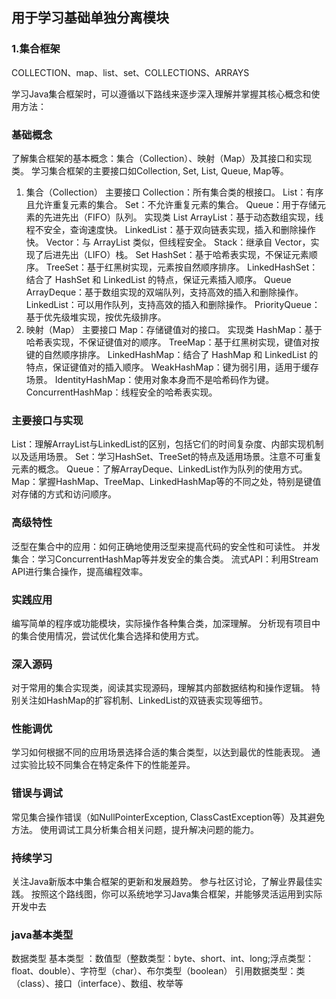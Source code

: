 ## 用于学习基础单独分离模块
### 1.集合框架
COLLECTION、map、list、set、COLLECTIONS、ARRAYS

学习Java集合框架时，可以遵循以下路线来逐步深入理解并掌握其核心概念和使用方法：
### 基础概念
了解集合框架的基本概念：集合（Collection）、映射（Map）及其接口和实现类。
学习集合框架的主要接口如Collection, Set, List, Queue, Map等。

1. 集合（Collection）
  主要接口
  Collection：所有集合类的根接口。
  	List：有序且允许重复元素的集合。
  	Set：不允许重复元素的集合。
  	Queue：用于存储元素的先进先出（FIFO）队列。
  实现类
  List
  	ArrayList：基于动态数组实现，线程不安全，查询速度快。
  	LinkedList：基于双向链表实现，插入和删除操作快。
  	Vector：与 ArrayList 类似，但线程安全。
  	Stack：继承自 Vector，实现了后进先出（LIFO）栈。
  Set
  	HashSet：基于哈希表实现，不保证元素顺序。
  	TreeSet：基于红黑树实现，元素按自然顺序排序。
  	LinkedHashSet：结合了 HashSet 和 LinkedList 的特点，保证元素插入顺序。
  Queue
  	ArrayDeque：基于数组实现的双端队列，支持高效的插入和删除操作。
  	LinkedList：可以用作队列，支持高效的插入和删除操作。
  	PriorityQueue：基于优先级堆实现，按优先级排序。
  2. 映射（Map）
  主要接口
  Map：存储键值对的接口。
  实现类
  	HashMap：基于哈希表实现，不保证键值对的顺序。
  	TreeMap：基于红黑树实现，键值对按键的自然顺序排序。
  	LinkedHashMap：结合了 HashMap 和 LinkedList 的特点，保证键值对的插入顺序。
  	WeakHashMap：键为弱引用，适用于缓存场景。
  	IdentityHashMap：使用对象本身而不是哈希码作为键。
  	ConcurrentHashMap：线程安全的哈希表实现。

### 主要接口与实现
List：理解ArrayList与LinkedList的区别，包括它们的时间复杂度、内部实现机制以及适用场景。
Set：学习HashSet、TreeSet的特点及适用场景。注意不可重复元素的概念。
Queue：了解ArrayDeque、LinkedList作为队列的使用方式。
Map：掌握HashMap、TreeMap、LinkedHashMap等的不同之处，特别是键值对存储的方式和访问顺序。
### 高级特性
泛型在集合中的应用：如何正确地使用泛型来提高代码的安全性和可读性。
并发集合：学习ConcurrentHashMap等并发安全的集合类。
流式API：利用Stream API进行集合操作，提高编程效率。
### 实践应用
编写简单的程序或功能模块，实际操作各种集合类，加深理解。
分析现有项目中的集合使用情况，尝试优化集合选择和使用方式。
### 深入源码
对于常用的集合实现类，阅读其实现源码，理解其内部数据结构和操作逻辑。
特别关注如HashMap的扩容机制、LinkedList的双链表实现等细节。
### 性能调优
学习如何根据不同的应用场景选择合适的集合类型，以达到最优的性能表现。
通过实验比较不同集合在特定条件下的性能差异。
### 错误与调试
常见集合操作错误（如NullPointerException, ClassCastException等）及其避免方法。
使用调试工具分析集合相关问题，提升解决问题的能力。
### 持续学习
关注Java新版本中集合框架的更新和发展趋势。
参与社区讨论，了解业界最佳实践。
按照这个路线图，你可以系统地学习Java集合框架，并能够灵活运用到实际开发中去
### java基本类型
数据类型 
	基本类型 ：数值型（整数类型：byte、short、int、long;浮点类型：float、double）、字符型（char）、布尔类型（boolean）
	引用数据类型：类（class）、接口（interface）、数组、枚举等



